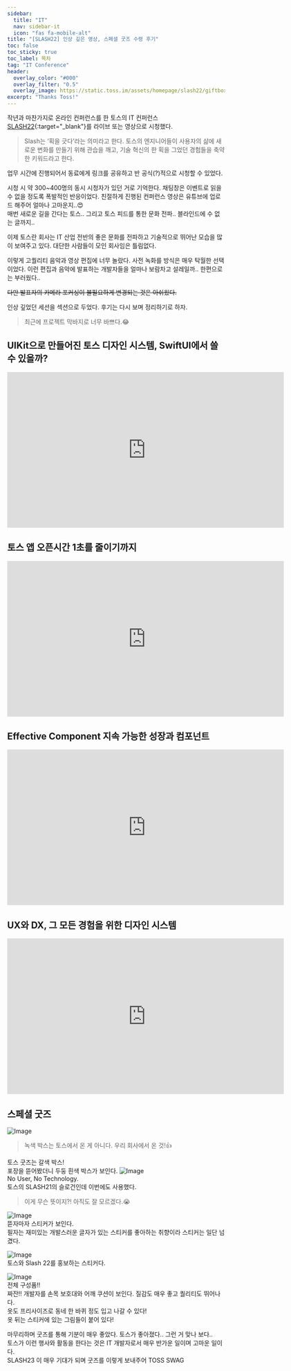 ```yaml
---
sidebar:
  title: "IT"
  nav: sidebar-it
  icon: "fas fa-mobile-alt"
title: "[SLASH22] 인상 깊은 영상, 스페셜 굿즈 수령 후기"
toc: false
toc_sticky: true
toc_label: 목차
tag: "IT Conference"
header:
  overlay_color: "#000"
  overlay_filter: "0.5"
  overlay_image: https://static.toss.im/assets/homepage/slash22/giftbox.png
excerpt: "Thanks Toss!"
---
```


작년과 마찬가지로 온라인 컨퍼런스를 한 토스의 IT 컨퍼런스[<i class="fas fa-link"></i> SLASH22](https://toss.im/slash-22){:target="_blank"}를 라이브 또는 영상으로 시청했다.  

>Slash는 ‘획을 긋다’라는 의미라고 한다. 토스의 엔지니어들이 사용자의 삶에 새로운 변화를 만들기 위해 관습을 깨고, 기술 혁신의 한 획을 그었던 경험들을 축약한 키워드라고 한다.

업무 시간에 진행되어서 동료에게 링크를 공유하고 반 공식(?)적으로 시청할 수 있었다. 

시청 시 약 300~400명의 동시 시청자가 있던 거로 기억한다. 채팅창은 이벤트로 읽을 수 없을 정도록 폭발적인 반응이었다.  친절하게 진행된 컨퍼런스 영상은 유튜브에 업로드 해주어 얼마나 고마운지..😍  
매번 새로운 길을 간다는 토스.. 그리고 토스 피드를 통한 문화 전파.. 블라인드에 수 없는 글까지..  

이제 토스란 회사는 IT 산업 전반의 좋은 문화를 전파하고 기술적으로 뛰어난 모습을 많이 보여주고 있다. 대단한 사람들이 모인 회사임은 틀림없다.  

이렇게 고퀄리티 음악과 영상 편집에 너무 놀랐다. 사전 녹화를 방식은 매우 탁월한 선택이었다. 이런 편집과 음악에 발표하는 개발자들을 얼마나 보람차고 설레일까.. 한편으로는 부러웠다.. 

~~다만 발표자의 카메라 포커싱이 불필요하게 변경되는 것은 아쉬웠다.~~

인상 깊었던 세션을 섹션으로 두었다. 후기는 다시 보며 정리하기로 하자.
> 최근에 프로젝트 막바지로 너무 바쁘다.😂

## UIKit으로 만들어진 토스 디자인 시스템, SwiftUI에서 쓸 수 있을까?
<iframe width="640" height="360" src="https://www.youtube-nocookie.com/embed/q0CX-0k2l0g" frameborder="0" allowfullscreen></iframe>

## 토스 앱 오픈시간 1초를 줄이기까지
<iframe width="640" height="360" src="https://www.youtube-nocookie.com/embed/IVt7HjUM0LQ" frameborder="0" allowfullscreen></iframe>

## Effective Component 지속 가능한 성장과 컴포넌트
<iframe width="640" height="360" src="https://www.youtube-nocookie.com/embed/fR8tsJ2r7Eg" frameborder="0" allowfullscreen></iframe>

## UX와 DX, 그 모든 경험을 위한 디자인 시스템
<iframe width="640" height="360" src="https://www.youtube-nocookie.com/embed/5WBlhIl8KkY" frameborder="0" allowfullscreen></iframe>

## 스페셜 굿즈
![Image](https://drive.google.com/uc?export=view&id=1gXtOQRrkQBb_fd0HA5xK1HzcDA28iBpg)  
> 녹색 박스는 토스에서 온 게 아니다. 우리 회사에서 온 것!👍

토스 굿즈는 갈색 박스!  
포장을 뜯어봤더니 두둥 흰색 박스가 보인다.
![Image](https://drive.google.com/uc?export=view&id=1miztC_E7MVprWE6je6wdg9i9OKH7wKPm)  
No User, No Technology.  
토스의 SLASH21의 슬로건인데 이번에도 사용했다. 

> 이게 무슨 뜻이지?! 아직도 잘 모르겠다.😭

![Image](https://drive.google.com/uc?export=view&id=1wEeh828PNiRbIsOV4Oa1ZEsZSbz3uXMH)  
뜯자마자 스티커가 보인다.  
필자는 재미있는 개발스러운 글자가 있는 스티커를 좋아하는 취향이라 스티커는 일단 넘겼다.  

![Image](https://drive.google.com/uc?export=view&id=14BBM2Sv6zkOkDJmD9zEHnXAEwkwFfjyX)  
토스와 Slash 22를 홍보하는 스티커다.  

![Image](https://drive.google.com/uc?export=view&id=1_gAFbGLfqkGE2qApLAkE_1AR9r_cRoXl)  
전체 구성품!!  
짜잔!!
개발자를 손목 보호대와 어깨 쿠션이 보인다. 질감도 매우 좋고 퀄리티도 뛰어나다.  
옷도 프리사이즈로 동네 한 바퀴 정도 입고 나갈 수 있다!  
옷 뒤는 스티커에 있는 그림들이 붙어 있다!   

마무리하며 굿즈를 통해 기분이 매우 좋았다. 토스가 좋아졌다.. 그런 거 맞나 보다..  
토스가 이런 행사와 활동을 한다는 것은 IT 개발자로서 매우 반가운 일이며 고마운 일이다.  
SLASH23 이 매우 기대가 되며 굿즈를 이렇게 보내주어 TOSS SWAG
